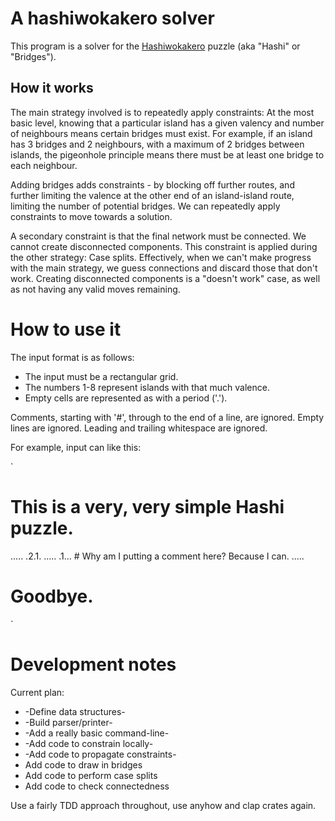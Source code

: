 # A hashiwokakero solver

This program is a solver for the
[Hashiwokakero](https://en.wikipedia.org/wiki/Hashiwokakero) puzzle
(aka "Hashi" or "Bridges").

## How it works

The main strategy involved is to repeatedly apply constraints: At the
most basic level, knowing that a particular island has a given valency
and number of neighbours means certain bridges must exist. For
example, if an island has 3 bridges and 2 neighbours, with a maximum
of 2 bridges between islands, the pigeonhole principle means there
must be at least one bridge to each neighbour.

Adding bridges adds constraints - by blocking off further routes, and
further limiting the valence at the other end of an island-island
route, limiting the number of potential bridges. We can repeatedly
apply constraints to move towards a solution.

A secondary constraint is that the final network must be connected. We
cannot create disconnected components. This constraint is applied
during the other strategy: Case splits. Effectively, when we can't
make progress with the main strategy, we guess connections and discard
those that don't work. Creating disconnected components is a "doesn't
work" case, as well as not having any valid moves remaining.

# How to use it

The input format is as follows:

 * The input must be a rectangular grid.
 * The numbers 1-8 represent islands with that much valence.
 * Empty cells are represented as with a period ('.').

Comments, starting with '#', through to the end of a line, are
ignored. Empty lines are ignored. Leading and trailing whitespace are
ignored.

For example, input can like this:

`
# This is a very, very simple Hashi puzzle.

   .....
   .2.1.
   .....
   .1... # Why am I putting a comment here? Because I can.
   .....

# Goodbye.
`

# Development notes

Current plan:

 * -Define data structures-
 * -Build parser/printer-
 * -Add a really basic command-line-
 * -Add code to constrain locally-
 * -Add code to propagate constraints-
 * Add code to draw in bridges
 * Add code to perform case splits
 * Add code to check connectedness

Use a fairly TDD approach throughout, use anyhow and clap crates again.
